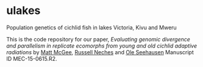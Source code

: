 # ulakes
Population genetics of cichlid fish in lakes Victoria, Kivu and Mweru

This is the code repository for our paper, *Evaluating genomic divergence and 
parallelism in replicate ecomorphs from young and old cichlid adaptive radiations*
by [Matt McGee](https://github.com/sticklematt), 
[Russell Neches](https://github.com/ryneches/) and
[Ole Seehausen](http://www.eawag.ch/en/aboutus/portrait/organisation/staff/profile/ole-seehausen/)
Manuscript ID MEC-15-0615.R2. 
